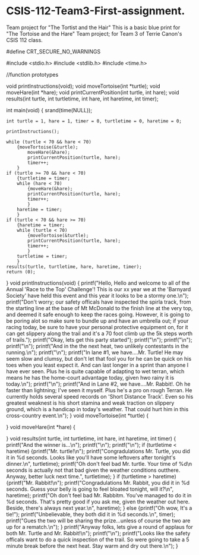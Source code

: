 # CSIS-112-Team3-First-assignment.
Team project for "The Tortist and the Hair"
This is a basic blue print for "The Tortoise and the Hare" Team project; for Team 3 of Terrie Canon's CSIS 112 class.


#define CRT_SECURE_NO_WARNINGS

#include <stdio.h>
#include <stdlib.h>
#include <time.h>

//function prototypes

void printInstructions(void);
void moveTortoise(int *turtle);
void moveHare(int *hare);
void printCurrentPosition(int turtle, int hare);
void results(int turtle, int turtletime, int hare, int haretime, int timer);

int main(void)
{
    srand(time(NULL));
    
    int turtle = 1, hare = 1, timer = 0, turtletime = 0, haretime = 0;
    
    printInstructions();
    
    while (turtle < 70 && hare < 70)
        {moveTortoise(&turtle);
            moveHare(&hare);
            printCurrentPosition(turtle, hare);
            timer++;
        }
    if (turtle >= 70 && hare < 70)
        {turtletime = timer;
        while (hare < 70)
            {moveHare(&hare);
            printCurrentPosition(turtle, hare);
            timer++;
            }
        haretime = timer;
        }
    if (turtle < 70 && hare >= 70)
        {haretime = timer;
        while (turtle < 70)
            {moveTortoise(&turtle);
            printCurrentPosition(turtle, hare);
            timer++;
            }
        turtletime = timer;
        }
    results(turtle, turtletime, hare, haretime, timer);
    return (0);
}
void printInstructions(void)
{
    printf("Hello, Hello and welcome to all of the Annual 'Race to the Top' Challenge'! This is our xx year we at the 'Barnyard Society' have held this event and this year it looks to be a stormy one.\n");
    printf("Don't worry; our safety officals have inspected the spirla track, from the starting line at the base of Mt McDonald to the finish line at the very top, and deemed it safe enough to keep the races going. However, it is going to be poring alot so make sure to bundle up and have an umbrella out; if your racing today, be sure to have your personal protective equipment on, for it can get slippery along the trail and it's a 70 foot climb up the 5k steps worth of trails.");
    printf("Okay, lets get this party started");
    printf("\n");
    printf("\n");
    printf("\n");
    printf("And in the the next heat, two unlikely contestants in the running.\n");
    printf("\n");
    printf("In lane #1, we have....Mr. Turtle! He may seem slow and clumsy, but don't let that fool you for he can be quick on his toes when you least expect it. And can last longer in a sprint than anyone I have ever seen. Plus he is quite capable of adapting to wet terran, which means he has the home-court advantage today, given hwo rainy it is today.\n");
    printf("\n");
    printf("And in Lane #2, we have....Mr. Rabbit!. Oh he faster than lightning; I've seen it myself. Plus he's a pro on rough Terran. He currently holds several speed records on 'Short Distance Track'. Even so his greatest weaknest is his short stamina and weak traction on slippery ground, which is a handicap in today's weather. That could hurt him in this cross-country event.\n");
}
void moveTortoise(int *turtle)
{
    
}
void moveHare(int *hare)
{
    
}
void results(int turtle, int turtletime,  int hare, int haretime, int timer)
{
    printf("And the winner is...\n");
    printf("\n");
    printf("\n");
    if (turtletime < haretime)
        {printf("Mr. turtle!\n");
        printf("Congradulations Mr. Turtle, you did it in %d seconds. Looks like you'll have some leftovers after tonight's dinner.\n", turtletime);
        printf("Oh don't feel bad Mr. turtle. Your time of %d\n seconds is actually not that bad given the weather conditions outthere. Anyway, better luck next time.", turtletime);
        }
    if (turtletime > haretime)
        {printf("Mr. Rabbit!\n");
        printf("Congradulations Mr. Rabbit, you did it in %d seconds. Guess your belly is going to feel bloated tonight, will it?\n", haretime);
        printf("Oh don't feel bad Mr. Rabbitm. You've managed to do it in %d seconds. That's pretty good if you ask me, given the weather out here. Beside, there's always next year.\n", haretime);
        }
    else
        {printf("Oh wow, It's a tie!");
            printf("Unbelievable, they both did it in %d seconds.\n", timer);
            printf("Gues the two will be sharing the prize...unless of course the two are up for a rematch.\n");
        }
    printf("Anyway folks, lets give a round of applaus for both Mr. Turtle and Mr. Rabbit!\n");
    printf("\n");
    printf("Looks like the safety officals want to do a quick inspection of the trail. So were going to take a 5 minute break before the next heat. Stay warm and dry out there.\n");
}
